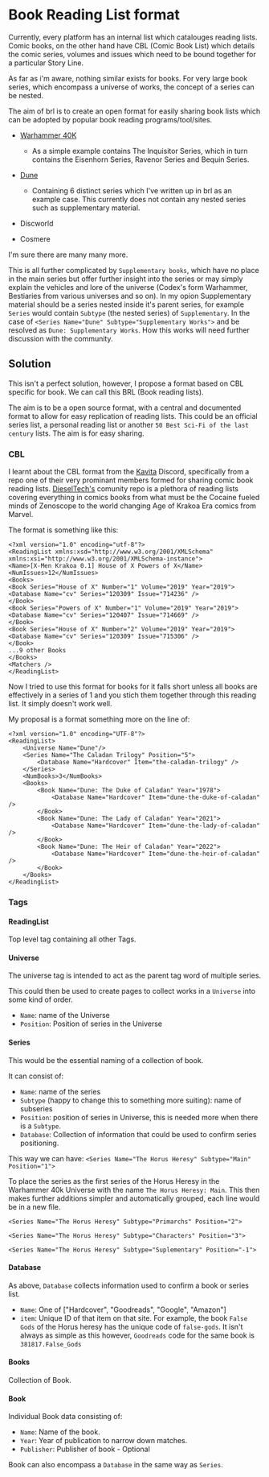 # Book Reading List format

Currently, every platform has an internal list which catalouges reading lists. Comic books, on the other hand have CBL (Comic Book List) which details the comic series, volumes and issues which need to be bound together for a particular Story Line.

As far as i'm aware, nothing similar exists for books. For very large book series, which encompass a universe of works, the concept of a series can be nested.

The aim of brl is to create an open format for easily sharing book lists which can be adopted by popular book reading programs/tool/sites.

- [Warhammer 40K](./reading-lists/Warhammer_40k/README.md)

    - As a simple example contains The Inquisitor Series, which in turn contains the Eisenhorn Series, Ravenor Series and Bequin Series.

- [Dune](./reading-lists/Dune/README.md)

    - Containing 6 distinct series which I've written up in brl as an example case. This currently does not contain any nested series such as supplementary material.

- Discworld

- Cosmere

I'm sure there are many many more.

This is all further complicated by `Supplementary books`, which have no place in the main series but offer further insight into the series or may simply explain the vehicles and lore of the universe (Codex's form Warhammer, Bestiaries from various universes and so on). In my opion Supplementary material should be a series nested inside it's parent series, for example `Series` would contain `Subtype` (the nested series) of `Supplementary`. In the case of `<Series Name="Dune" Subtype="Supplementary Works">` and be resolved as `Dune: Supplementary Works`. How this works will need further discussion with the community.

## Solution

This isn't a perfect solution, however, I propose a format based on CBL specific for book. We can call this BRL (Book reading lists).

The aim is to be a open source format, with a central and documented format to allow for easy replication of reading lists. This could be an official series list, a personal reading list or another `50 Best Sci-Fi of the last century` lists. The aim is for easy sharing.

### CBL

I learnt about the CBL format from the [Kavita](https://github.com/Kareadita/Kavita) Discord, specifically from a repo one of their very prominant members formed for sharing comic book reading lists. [DieselTech's](https://github.com/DieselTech/CBL-ReadingLists) comunity repo is a plethora of reading lists covering everything in comics books from what must be the Cocaine fueled minds of Zenoscope to the world changing Age of Krakoa Era comics from Marvel.

The format is something like this:

```
<?xml version="1.0" encoding="utf-8"?>
<ReadingList xmlns:xsd="http://www.w3.org/2001/XMLSchema" xmlns:xsi="http://www.w3.org/2001/XMLSchema-instance">
<Name>[X-Men Krakoa 0.1] House of X Powers of X</Name>
<NumIssues>12</NumIssues>
<Books>
<Book Series="House of X" Number="1" Volume="2019" Year="2019">
<Database Name="cv" Series="120309" Issue="714236" />
</Book>
<Book Series="Powers of X" Number="1" Volume="2019" Year="2019">
<Database Name="cv" Series="120407" Issue="714669" />
</Book>
<Book Series="House of X" Number="2" Volume="2019" Year="2019">
<Database Name="cv" Series="120309" Issue="715306" />
</Book>
...9 other Books
</Books>
<Matchers />
</ReadingList>
```

Now I tried to use this format for books for it falls short unless all books are effectively in a series of 1 and you stich them together through this reading list. It simply doesn't work well.

My proposal is a format something more on the line of:

```
<?xml version="1.0" encoding="UTF-8"?>
<ReadingList>
	<Universe Name="Dune"/>
	<Series Name="The Caladan Trilogy" Position="5">
		<Database Name="Hardcover" Item="the-caladan-trilogy" />
	</Series>
	<NumBooks>3</NumBooks>
	<Books>
		<Book Name="Dune: The Duke of Caladan" Year="1978">
			<Database Name="Hardcover" Item="dune-the-duke-of-caladan" />
		</Book>
		<Book Name="Dune: The Lady of Caladan" Year="2021">
			<Database Name="Hardcover" Item="dune-the-lady-of-caladan" />
		</Book>
		<Book Name="Dune: The Heir of Caladan" Year="2022">
		    <Database Name="Hardcover" Item="dune-the-heir-of-caladan" />
		</Book>
	</Books>
</ReadingList>
```

### Tags

#### ReadingList
Top level tag containing all other Tags.

#### Universe
The universe tag is intended to act as the parent tag word of multiple series.

This could then be used to create pages to collect works in a `Universe` into some kind of order.

- `Name`: name of the Universe
- `Position`: Position of series in the Universe

#### Series
This would be the essential naming of a collection of book.

It can consist of:
- `Name`: name of the series
- `Subtype` (happy to change this to something more suiting): name of subseries
- `Position`: position of series in Universe, this is needed more when there is a `Subtype`.
- `Database`: Collection of information that could be used to confirm series positioning.

This way we can have:
`<Series Name="The Horus Heresy" Subtype="Main" Position="1">`

To place the series as the first series of the Horus Heresy in the Warhammer 40k Universe with the name `The Horus Heresy: Main`. This then makes further additions simpler and automatically grouped, each line would be in a new file.

`<Series Name="The Horus Heresy" Subtype="Primarchs" Position="2">`

`<Series Name="The Horus Heresy" Subtype="Characters" Position="3">`

`<Series Name="The Horus Heresy" Subtype="Suplementary" Position="-1">`

#### Database
As above, `Database` collects information used to confirm a book or series list.
- `Name`: One of ["Hardcover", "Goodreads", "Google", "Amazon"]
- `item`: Unique ID of that item on that site. For example, the book `False Gods` of the Horus heresy has the unique code of `false-gods`. It isn't always as simple as this however, `Goodreads` code for the same book is `381817.False_Gods`

#### Books
Collection of Book.

#### Book
Individual Book data consisting of:
- `Name`: Name of the book.
- `Year`: Year of publication to narrow down matches.
- `Publisher`: Publisher of book - Optional

Book can also encompass a `Database` in the same way as `Series`.
